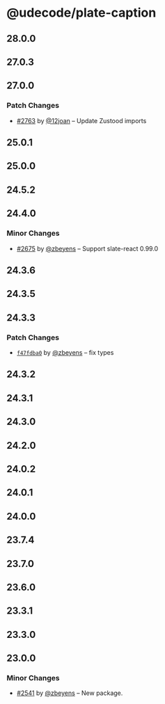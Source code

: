 # @udecode/plate-caption

## 28.0.0

## 27.0.3

## 27.0.0

### Patch Changes

- [#2763](https://github.com/udecode/plate/pull/2763) by [@12joan](https://github.com/12joan) – Update Zustood imports

## 25.0.1

## 25.0.0

## 24.5.2

## 24.4.0

### Minor Changes

- [#2675](https://github.com/udecode/plate/pull/2675) by [@zbeyens](https://github.com/zbeyens) – Support slate-react 0.99.0

## 24.3.6

## 24.3.5

## 24.3.3

### Patch Changes

- [`f47fdba0`](https://github.com/udecode/plate/commit/f47fdba049c363d6a441c6bc7bab12b4e1267929) by [@zbeyens](https://github.com/zbeyens) – fix types

## 24.3.2

## 24.3.1

## 24.3.0

## 24.2.0

## 24.0.2

## 24.0.1

## 24.0.0

## 23.7.4

## 23.7.0

## 23.6.0

## 23.3.1

## 23.3.0

## 23.0.0

### Minor Changes

- [#2541](https://github.com/udecode/plate/pull/2541) by [@zbeyens](https://github.com/zbeyens) – New package.

